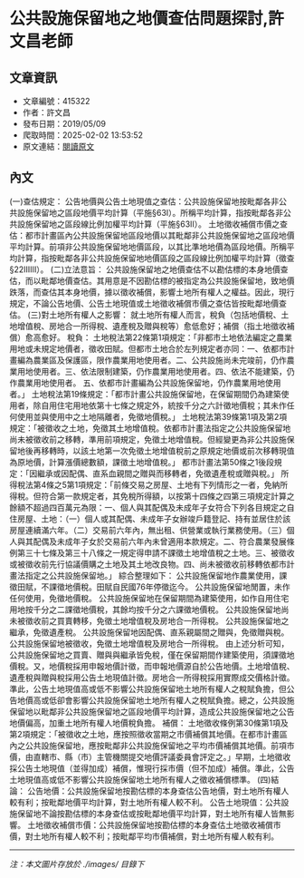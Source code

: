 # 公共設施保留地之地價查估問題探討,許文昌老師

## 文章資訊
- 文章編號：415322
- 作者：許文昌
- 發布日期：2019/05/09
- 爬取時間：2025-02-02 13:53:52
- 原文連結：[閱讀原文](https://real-estate.get.com.tw/Columns/detail.aspx?no=415322)

## 內文
(一)查估規定：
公告地價與公告土地現值之查估：公共設施保留地按毗鄰各非公共設施保留地之區段地價平均計算（平施§63Ⅰ）。所稱平均計算，指按毗鄰各非公共設施保留地之區段線比例加權平均計算（平施§63Ⅱ）。
土地徵收補償市價之查估：都市計畫區內公共設施保留地區段地價以其毗鄰非公共設施保留地之區段地價平均計算。前項非公共設施保留地地價區段，以其比準地地價為區段地價。所稱平均計算，指按毗鄰各非公共設施保留地地價區段之區段線比例加權平均計算（徵查§22ⅠⅡⅢ）。
(二)立法意旨：
公共設施保留地之地價查估不以勘估標的本身地價查估，而以毗鄰地價查估。其用意是不因勘估標的被指定為公共設施保留地，致地價跌落，而查估其本身地價，據以徵收補償，影響土地所有權人之權益。因此，現行規定，不論公告地價、公告土地現值或土地徵收補償市價之查估皆按毗鄰地價查估。
(三)對土地所有權人之影響：
就土地所有權人而言，稅負（包括地價稅、土地增值稅、房地合一所得稅、遺產稅及贈與稅等）愈低愈好；補償（指土地徵收補償）愈高愈好。
稅負：
土地稅法第22條第1項規定：「非都市土地依法編定之農業用地或未規定地價者，徵收田賦。但都市土地合於左列規定者亦同：一、依都市計畫編為農業區及保護區，限作農業用地使用者。二、公共設施尚未完竣前，仍作農業用地使用者。三、依法限制建築，仍作農業用地使用者。四、依法不能建築，仍作農業用地使用者。
五、依都市計畫編為公共設施保留地，仍作農業用地使用者。」
土地稅法第19條規定：「都市計畫公共設施保留地，在保留期間仍為建築使用者，除自用住宅用地依第十七條之規定外，統按千分之六計徵地價稅；其未作任何使用並與使用中之土地隔離者，免徵地價稅。」
土地稅法第39條第1項及第2項規定：「被徵收之土地，免徵其土地增值稅。依都市計畫法指定之公共設施保留地尚未被徵收前之移轉，準用前項規定，免徵土地增值稅。但經變更為非公共設施保留地後再移轉時，以該土地第一次免徵土地增值稅前之原規定地價或前次移轉現值為原地價，計算漲價總數額，課徵土地增值稅。」
都市計畫法第50條之1後段規定：「因繼承或因配偶、直系血親間之贈與而移轉者，免徵遺產稅或贈與稅。」
所得稅法第4條之5第1項規定：「前條交易之房屋、土地有下列情形之一者，免納所得稅。但符合第一款規定者，其免稅所得額，以按第十四條之四第三項規定計算之餘額不超過四百萬元為限：一、個人與其配偶及未成年子女符合下列各目規定之自住房屋、土地：（一）個人或其配偶、未成年子女辦竣戶籍登記、持有並居住於該房屋連續滿六年。（二）交易前六年內，無出租、供營業或執行業務使用。（三）個人與其配偶及未成年子女於交易前六年內未曾適用本款規定。二、符合農業發展條例第三十七條及第三十八條之一規定得申請不課徵土地增值稅之土地。三、被徵收或被徵收前先行協議價購之土地及其土地改良物。四、尚未被徵收前移轉依都市計畫法指定之公共設施保留地。」
綜合整理如下：
公共設施保留地作農業使用，課徵田賦，不課徵地價稅。田賦自民國76年停徵迄今。
公共設施保留地閒置，未作任何使用，免徵地價稅。
公共設施保留地在保留期間為建築使用，如作自用住宅用地按千分之二課徵地價稅，其餘均按千分之六課徵地價稅。
公共設施保留地尚未被徵收前之買賣轉移，免徵土地增值稅及房地合一所得稅。
公共設施保留地之繼承，免徵遺產稅。
公共設施保留地因配偶、直系親屬間之贈與，免徵贈與稅。
公共設施保留地被徵收，免徵土地增值稅及房地合一所得稅。
由上述分析可知，公共設施保留地之買賣、贈與與繼承皆免稅，僅在保留期間作建築使用，須課徵地價稅。又，地價稅採用申報地價計徵，而申報地價源自於公告地價。土地增值稅、遺產稅與贈與稅採用公告土地現值計徵。房地合一所得稅採用實際成交價格計徵。準此，公告土地現值高或低不影響公共設施保留地土地所有權人之稅賦負擔，但公告地價高或低卻會影響公共設施保留地土地所有權人之稅賦負擔。總之，公共設施保留地以毗鄰非公共設施保留地之區段地價平均計算，造成公共設施保留地之公告地價偏高，加重土地所有權人地價稅負擔。
補償：
土地徵收條例第30條第1項及第2項規定：「被徵收之土地，應按照徵收當期之市價補償其地價。在都市計畫區內之公共設施保留地，應按毗鄰非公共設施保留地之平均市價補償其地價。前項市價，由直轄市、縣（市）主管機關提交地價評議委員會評定之。」早期，土地徵收採公告土地現值（並得加成）補償，惟現行採市價（但不加成）補償。準此，公告土地現值高或低不影響公共設施保留地土地所有權人之徵收補償標準。
(四)結論：
公告地價：公共設施保留地按勘估標的本身查估公告地價，對土地所有權人較有利；按毗鄰地價平均計算，對土地所有權人較不利。
公告土地現值：公共設施保留地不論按勘估標的本身查估或按毗鄰地價平均計算，對土地所有權人皆無影響。
土地徵收補償市價：公共設施保留地按勘估標的本身查估土地徵收補償市價，對土地所有權人較不利；按毗鄰平均市價補償，對土地所有權人較有利。

---
*注：本文圖片存放於 ./images/ 目錄下*
